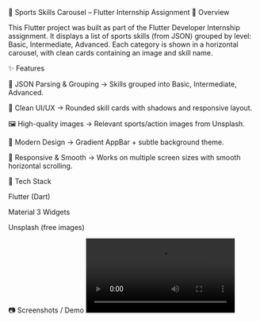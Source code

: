 🏀 Sports Skills Carousel – Flutter Internship Assignment
📌 Overview

This Flutter project was built as part of the Flutter Developer Internship assignment.
It displays a list of sports skills (from JSON) grouped by level: Basic, Intermediate, Advanced.
Each category is shown in a horizontal carousel, with clean cards containing an image and skill name.

✨ Features

📂 JSON Parsing & Grouping → Skills grouped into Basic, Intermediate, Advanced.

🎨 Clean UI/UX → Rounded skill cards with shadows and responsive layout.

🖼️ High-quality images → Relevant sports/action images from Unsplash.

🌈 Modern Design → Gradient AppBar + subtle background theme.

📱 Responsive & Smooth → Works on multiple screen sizes with smooth horizontal scrolling.

🚀 Tech Stack

Flutter (Dart)

Material 3 Widgets

Unsplash (free images)

📷 Screenshots / Demo
<video controls src="tutorial.mp4" title="Demo"></video>
